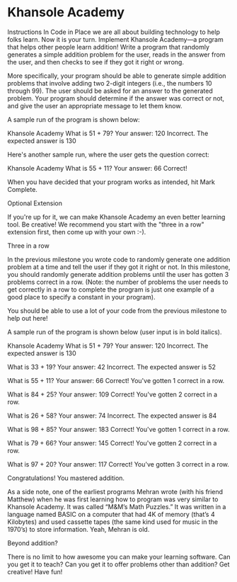 # Khansole Academy

Instructions
In Code in Place we are all about building technology to help folks learn. Now it is your turn. Implement Khansole Academy—a program that helps other people learn addition! Write a program that randomly generates a simple addition problem for the user, reads in the answer from the user, and then checks to see if they got it right or wrong.



More specifically, your program should be able to generate simple addition problems that involve adding two 2-digit integers (i.e., the numbers 10 through 99). The user should be asked for an answer to the generated problem. Your program should determine if the answer was correct or not, and give the user an appropriate message to let them know.



A sample run of the program is shown below:

Khansole Academy
What is 51 + 79? 
Your answer: 120 
Incorrect. 
The expected answer is 130

Here's another sample run, where the user gets the question correct:

Khansole Academy
What is 55 + 11? 
Your answer: 66 
Correct!

When you have decided that your program works as intended, hit Mark Complete.

Optional Extension

If you're up for it, we can make Khansole Academy an even better learning tool. Be creative! We recommend you start with the "three in a row" extension first, then come up with your own :-).

Three in a row

In the previous milestone you wrote code to randomly generate one addition problem at a time and tell the user if they got it right or not. In this milestone, you should randomly generate addition problems until the user has gotten 3 problems correct in a row. (Note: the number of problems the user needs to get correctly in a row to complete the program is just one example of a good place to specify a constant in your program).

You should be able to use a lot of your code from the previous milestone to help out here!

A sample run of the program is shown below (user input is in bold italics).

Khansole Academy
What is 51 + 79? 
Your answer: 120 
Incorrect. 
The expected answer is 130 

What is 33 + 19? 
Your answer: 42 
Incorrect. The expected answer is 52 

What is 55 + 11? 
Your answer: 66 
Correct! You've gotten 1 correct in a row. 

What is 84 + 25? 
Your answer: 109 Correct! You've gotten 2 correct in a row. 

What is 26 + 58? 
Your answer: 74 Incorrect. 
The expected answer is 84 

What is 98 + 85? 
Your answer: 183 Correct! 
You've gotten 1 correct in a row. 

What is 79 + 66? 
Your answer: 145 Correct! You've gotten 2 correct in a row. 

What is 97 + 20? 
Your answer: 117 Correct! You've gotten 3 correct in a row. 

Congratulations! You mastered addition.

As a side note, one of the earliest programs Mehran wrote (with his friend Matthew) when he was first learning how to program was very similar to Khansole Academy. It was called “M&M’s Math Puzzles.” It was written in a language named BASIC on a computer that had 4K of memory (that’s 4 Kilobytes) and used cassette tapes (the same kind used for music in the 1970’s) to store information. Yeah, Mehran is old.

Beyond addition?

There is no limit to how awesome you can make your learning software. Can you get it to teach? Can you get it to offer problems other than addition? Get creative! Have fun!
